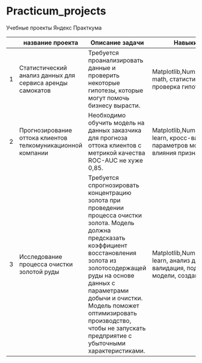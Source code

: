 # Practicum_projects
Учебные проекты Яндекс Практкума

|  |название проекта | Описание задачи | Навыки и инструменты |
|--|-----------------|-----------------|----------------------|
|1 |Статистический анализ данных для сервиса аренды самокатов| Требуется проанализировать данные и проверить некоторые гипотезы, которые могут помочь бизнесу вырасти.| Matplotlib,NumPy,Pandas,Python,scipy, math, статистический анализ, проверка гипотез|
|2 |Прогнозирование оттока клиентов телкомуникационной компании| Необходимо обучить модель на данных заказчика для прогноза оттока клиентов с метрикой качества ROC-AUC не хуже 0,85.| Matplotlib,NumPy,Pandas,Python,Scikit-learn, кросс-валидация, подбор параметров модели, pipeline, анализ влияния признаков|
|3 |Исследование процесса очистки золотой руды |Требуется спрогнозировать концентрацию золота при проведении процесса очистки золота. Модель должна предсказать коэффициент восстановления золота из золотосодержащей руды на основе данных с параметрами добычи и очистки. Модель поможет оптимизировать производство, чтобы не запускать предприятие с убыточными характеристиками. | Matplotlib,NumPy,Pandas,Python,Scikit-learn, анализ данных, кросс-валидация, подбор параметров модели, создание метрики|
